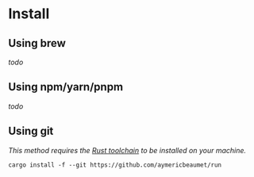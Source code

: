 # Install

## Using brew

_todo_

## Using npm/yarn/pnpm

_todo_

## Using git

_This method requires the [Rust
toolchain](https://www.rust-lang.org/tools/install) to be installed on your
machine._

```
cargo install -f --git https://github.com/aymericbeaumet/run
```
